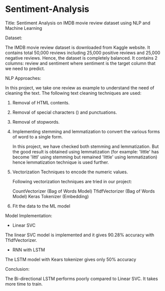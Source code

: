 # Sentiment-Analysis

Title: Sentiment Analysis on IMDB movie review dataset using NLP and Machine Learning

Dataset:

The IMDB movie review dataset is downloaded from Kaggle website. It contains total 50,000 reviews including 25,000 positive reviews and 25,000 negative reviews. Hence, the dataset is completely balanced. It contains 2 columns: review and sentiment where sentiment is the target column that we need to predict.

NLP Approaches:

In this project, we take one review as example to understand the need of cleaning the text. The following text cleaning techniques are used:

1. Removal of HTML contents.

2. Removal of special characters (\) and punctuations.

3. Removal of stopwords. 

4. Implementing stemming and lemmatization to convert the various forms of word to a single form.

    In this project, we have checked both stemming and lemmatization. But the good result is obtained using lemmatization (for example: 'little' has become 'littl' 
    using stemming but remained 'little' using lemmatization) hence lemmatization technique is used further.

5. Vectorization Techniques to encode the numeric values.

   Following vectorization techniques are tried in our project:

   CountVectorizer (Bag of Words Model)
   TfidfVectorizer (Bag of Words Model)
   Keras Tokenizer (Embedding)


6. Fit the data to the ML model

Model Implementation:

- Linear SVC

The linear SVC model is implemented and it gives 90.28% accuracy with TfidfVectorizer. 

- RNN with LSTM

The LSTM model with Kears tokenizer gives only 50% accuracy 

Conclusion:

The Bi-directional LSTM performs poorly compared to Linear SVC. It takes more time to train.



